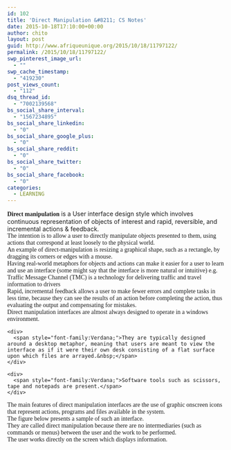 ```yaml
---
id: 102
title: 'Direct Manipulation &#8211; CS Notes'
date: 2015-10-18T17:10:00+00:00
author: chito
layout: post
guid: http://www.afriqueunique.org/2015/10/18/11797122/
permalink: /2015/10/18/11797122/
swp_pinterest_image_url:
  - ""
swp_cache_timestamp:
  - "419230"
post_views_count:
  - "112"
dsq_thread_id:
  - "7002139568"
bs_social_share_interval:
  - "1567234895"
bs_social_share_linkedin:
  - "0"
bs_social_share_google_plus:
  - "0"
bs_social_share_reddit:
  - "0"
bs_social_share_twitter:
  - "0"
bs_social_share_facebook:
  - "0"
categories:
  - LEARNING
---
```

<div>
  <span style="font-family:Verdana;"><strong>Direct manipulation</strong></span> is a User interface design style which involves continuous representation of objects of interest and rapid, reversible, and incremental actions & feedback.&nbsp;
</div>

<div>
  <span style="font-family:Verdana;">The intention is to allow a user to directly manipulate objects presented to them, using actions that correspond at least loosely to the physical world.&nbsp;</span>
</div>

<div>
  <span style="font-family:Verdana;">An example of direct-manipulation is resizing a graphical shape, such as a rectangle, by dragging its corners or edges with a mouse.</span>
</div>

<div>
  <div>
    <span style="font-family:Verdana;">Having real-world metaphors for objects and actions can make it easier for a user to learn and use an interface (some might say that the interface is more natural or intuitive) e.g. Traffic Message Channel (TMC) is a technology for delivering traffic and travel information to drivers</span>
  </div>
  
  <div>
    <span style="font-family:Verdana;">Rapid, incremental feedback allows a user to make fewer errors and complete tasks in less time, because they can see the results of an action before completing the action, thus evaluating the output and compensating for mistakes.</span>
  </div>
  
  <div>
    <div>
      <span style="font-family:Verdana;">Direct manipulation interfaces are almost always designed to operate in a windows environment.&nbsp;</span>
    </div>
    
    <div>
      <span style="font-family:Verdana;">They are typically designed around a desktop metaphor, meaning that users are meant to view the interface as if it were their own desk consisting of a flat surface upon which files are arrayed.&nbsp;</span>
    </div>
    
    <div>
      <span style="font-family:Verdana;">Software tools such as scissors, tape and notepads are present.</span>
    </div>
  </div>
</div>

<div>
  <div>
    <span style="font-family:Verdana;">The main features of direct manipulation interfaces are the use of graphic onscreen icons that represent actions, programs and files available in the system.&nbsp;</span>
  </div>
  
  <div>
    <span style="font-family:Verdana;">The figure below presents a sample of such an interface.&nbsp;</span>
  </div>
  
  <div>
    <span style="font-family:Verdana;">They are called direct manipulation because there are no intermediaries (such as commands or menus) between the user and the work to be performed.&nbsp;</span>
  </div>
  
  <div>
    <span style="font-family:Verdana;">The user works directly on the screen which displays information.&nbsp;</span>
  </div>
  
  <div>
    <span style="font-family:Verdana;"><br /></span>
  </div>
</div>

<div>
</div>